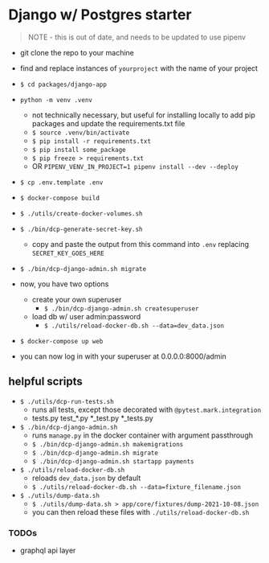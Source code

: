 # Django w/ Postgres starter

> NOTE - this is out of date, and needs to be updated to use pipenv

* git clone the repo to your machine
* find and replace instances of `yourproject` with the name of your project
* `$ cd packages/django-app`
* `python -m venv .venv`
  * not technically necessary, but useful for installing locally to add pip packages and update the requirements.txt file
  * `$ source .venv/bin/activate`
  * `$ pip install -r requirements.txt`
  * `$ pip install some_package`
  * `$ pip freeze > requirements.txt`
  * OR `PIPENV_VENV_IN_PROJECT=1 pipenv install --dev --deploy`
* `$ cp .env.template .env`
* `$ docker-compose build`
* `$ ./utils/create-docker-volumes.sh`
* `$ ./bin/dcp-generate-secret-key.sh`
  * copy and paste the output from this command into `.env` replacing `SECRET_KEY_GOES_HERE`
* `$ ./bin/dcp-django-admin.sh migrate`

* now, you have two options
  * create your own superuser
    * `$ ./bin/dcp-django-admin.sh createsuperuser`
  * load db w/ user admin:password
    * `$ ./utils/reload-docker-db.sh --data=dev_data.json`

* `$ docker-compose up web`
* you can now log in with your superuser at 0.0.0.0:8000/admin

## helpful scripts
* `$ ./utils/dcp-run-tests.sh`
  * runs all tests, except those decorated with `@pytest.mark.integration`
  * tests.py test_*.py *_test.py *_tests.py
* `$ ./bin/dcp-django-admin.sh`
  * runs `manage.py` in the docker container with argument passthrough
  * `$ ./bin/dcp-django-admin.sh makemigrations`
  * `$ ./bin/dcp-django-admin.sh migrate`
  * `$ ./bin/dcp-django-admin.sh startapp payments`
* `$ ./utils/reload-docker-db.sh`
  * reloads `dev_data.json` by default
  * `$ ./utils/reload-docker-db.sh --data=fixture_filename.json`
* `$ ./utils/dump-data.sh`
  *  `$ ./utils/dump-data.sh > app/core/fixtures/dump-2021-10-08.json`
  * you can then reload these files with `./utils/reload-docker-db.sh`


### TODOs
* graphql api layer
